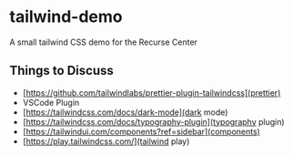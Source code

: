 # tailwind-demo
A small tailwind CSS demo for the Recurse Center

## Things to Discuss
- [https://github.com/tailwindlabs/prettier-plugin-tailwindcss](prettier)
- VSCode Plugin
- [https://tailwindcss.com/docs/dark-mode](dark mode)
- [https://tailwindcss.com/docs/typography-plugin](typography plugin)
- [https://tailwindui.com/components?ref=sidebar](components)
- [https://play.tailwindcss.com/](tailwind play)